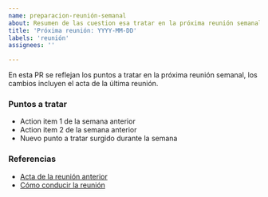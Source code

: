 ```yaml
---
name: preparacion-reunión-semanal
about: Resumen de las cuestion esa tratar en la próxima reunión semanal
title: 'Próxima reunión: YYYY-MM-DD'
labels: 'reunión'
assignees: ''

---
```



En esta PR se reflejan los puntos a tratar en la próxima reunión semanal, los cambios incluyen el acta de la última reunión.

### Puntos a tratar

<!-- Action items de la reunión anterior + nuevos puntos a tratar que surjan durante la semana -->

* Action item 1 de la semana anterior
* Action item 2 de la semana anterior
* Nuevo punto a tratar surgido durante la semana

### Referencias

* [Acta de la reunión anterior](../blob/master/log/YYYY-MM-DD.md)
* [Cómo conducir la reunión](../blob/master/docs/reuniones-semanales.md)

